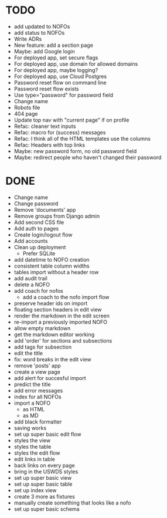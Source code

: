 # TODO

- add updated to NOFOs
- add status to NOFOs
- Write ADRs
- New feature: add a section page
- Maybe: add Google login
- For deployed app, set secure flags
- For deployed app, use domain for allowed domains
- For deployed app, maybe logging?
- For deployed app, use Cloud Postgres
- Password reset flow on command line
- Password reset flow exists
- Use type="password" for password field
- Change name
- Robots file
- 404 page
- Update top nav with "current page" if on profile
- Refac: cleaner text inputs
- Refac: macro for (success) messages
- Refac: I think all of the HTML templates use the columns
- Refac: Headers with top links
- Maybe: new password form, no old password field
- Maybe: redirect people who haven't changed their password

# DONE

- Change name
- Change password
- Remove 'documents' app
- Remove groups from Django admin
- Add second CSS file
- Add auth to pages
- Create login/logout flow
- Add accounts
- Clean up deployment
  - Prefer SQLite
- add datetime to NOFO creation
- consistent table column widths
- tables import without a header row
- add audit trail
- delete a NOFO
- add coach for nofos
  - add a coach to the nofo import flow
- preserve header ids on import
- floating section headers in edit view
- render the markdown in the edit screen
- re-import a previously imported NOFO
- allow empty markdown
- get the markdown editor working
- add 'order' for sections and subsections
- add tags for subsection
- edit the title
- fix: word breaks in the edit view
- remove 'posts' app
- create a view page
- add alert for succesful import
- predict the title
- add error messages
- index for all NOFOs
- import a NOFO
  - as HTML
  - as MD
- add black formatter
- saving works
- set up super basic edit flow
- styles the view
- styles the table
- styles the edit flow
- edit links in table
- back links on every page
- bring in the USWDS styles
- set up super basic view
- set up super basic table
- set up index view
- create 3 more as fixtures
- manually create something that looks like a nofo
- set up super basic schema
